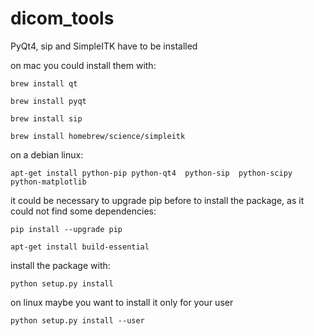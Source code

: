 # dicom_tools

PyQt4, sip and SimpleITK have to be installed

on mac you could install them with:

`brew install qt`

`brew install pyqt`

`brew install sip`

`brew install homebrew/science/simpleitk`

on a debian linux:

`apt-get install python-pip python-qt4  python-sip  python-scipy python-matplotlib`

it could be necessary to upgrade pip before to install the package, as it could not find some dependencies:

`pip install --upgrade pip`

`apt-get install build-essential`


install the package with:

`python setup.py install`

on linux maybe you want to install it only for your user

`python setup.py install --user`
